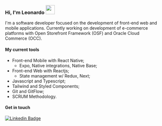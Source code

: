 ### Hi, I'm Leonardo <img src="https://media.giphy.com/media/hvRJCLFzcasrR4ia7z/giphy.gif" width="30" >

I'm a software developer focused on the development of front-end web and mobile applications. Currently working on development of e-commerce platforms with Open Storefront Framework (OSF) and Oracle Cloud Commerce (OCC).

#### My current tools 
- Front-end Mobile with React Native; 
  - Expo, Native integrations, Native Base;
- Front-end Web with Reactjs;
  - State management w/ Redux, Next;
- Javascript and Typescript;  
- Tailwind and Styled Components;
- Git and GitFlow;
- SCRUM Methodology. 

#### Get in touch

[![Linkedin Badge](https://img.shields.io/badge/-Linkedin-blue?style=flat-square&logo=Linkedin&logoColor=white&link=https://www.linkedin.com/in/leondavidtb)](https://www.linkedin.com/in/leondavidtb/)
